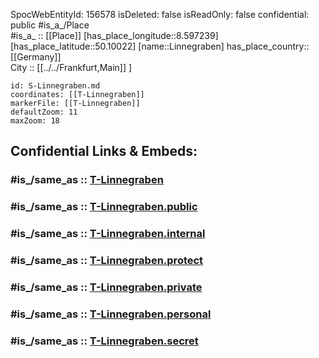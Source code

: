 ﻿---
location:
- 50.10022
- 8.597239
mapmarker: tram
mapzoom:
- 8
- 18
tags:
- geo/station/tram
type: Station
---

SpocWebEntityId: 156578
isDeleted: false
isReadOnly: false
confidential: public
#is_a_/Place  
#is_a_ :: [[Place]] 
[has_place_longitude::8.597239] 
[has_place_latitude::50.10022] 
[name::Linnegraben] 
has_place_country:: [[Germany]]  
City :: [[../../Frankfurt,Main]] ] 


```leaflet
id: S-Linnegraben.md
coordinates: [[T-Linnegraben]] 
markerFile: [[T-Linnegraben]] 
defaultZoom: 11 
maxZoom: 18
```


## Confidential Links & Embeds: 

### #is_/same_as :: [T-Linnegraben](T-Linnegraben.md) 

### #is_/same_as :: [T-Linnegraben.public](/_public/Earth/Continent/Europe/Europe~Central/Germany/Germany~West/Hessen/counties~Hessen/Frankfurt~Main/Stations-FFM~T/T-Linnegraben.public.md) 

### #is_/same_as :: [T-Linnegraben.internal](/_internal/Earth/Continent/Europe/Europe~Central/Germany/Germany~West/Hessen/counties~Hessen/Frankfurt~Main/Stations-FFM~T/T-Linnegraben.internal.md) 

### #is_/same_as :: [T-Linnegraben.protect](/_protect/Earth/Continent/Europe/Europe~Central/Germany/Germany~West/Hessen/counties~Hessen/Frankfurt~Main/Stations-FFM~T/T-Linnegraben.protect.md) 

### #is_/same_as :: [T-Linnegraben.private](/_private/Earth/Continent/Europe/Europe~Central/Germany/Germany~West/Hessen/counties~Hessen/Frankfurt~Main/Stations-FFM~T/T-Linnegraben.private.md) 

### #is_/same_as :: [T-Linnegraben.personal](/_personal/Earth/Continent/Europe/Europe~Central/Germany/Germany~West/Hessen/counties~Hessen/Frankfurt~Main/Stations-FFM~T/T-Linnegraben.personal.md) 

### #is_/same_as :: [T-Linnegraben.secret](/_secret/Earth/Continent/Europe/Europe~Central/Germany/Germany~West/Hessen/counties~Hessen/Frankfurt~Main/Stations-FFM~T/T-Linnegraben.secret.md)

